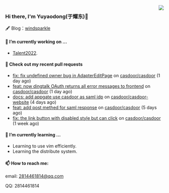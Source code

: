 <img align="right" src="https://github-readme-stats.vercel.app/api?username=leo220yuyaodog&show_icons=true&icon_color=805AD5&text_color=718096&bg_color=ffffff&hide_title=true" />

### Hi there, I'm Yuyaodong(于耀东)👋
🖋 Blog：[windsparkle](https://blog.windsparkle.top)
#### 🔭 I’m currently working on ...
- [Talent2022](https://github.com/casbin/Talent2022).

#### 🔨 Check out my recent pull requests

- [fix: fix undefined owner bug in AdapterEditPage](https://github.com/casdoor/casdoor/pull/1406) on [casdoor/casdoor](https://github.com/casdoor/casdoor) (1 day ago)
- [feat: now dingtalk OAuth returns all error messages to frontend](https://github.com/casdoor/casdoor/pull/1405) on [casdoor/casdoor](https://github.com/casdoor/casdoor) (1 day ago)
- [docs: add appgate use casdoor as saml idp](https://github.com/casdoor/casdoor-website/pull/418) on [casdoor/casdoor-website](https://github.com/casdoor/casdoor-website) (4 days ago)
- [feat: add post methed for saml response](https://github.com/casdoor/casdoor/pull/1399) on [casdoor/casdoor](https://github.com/casdoor/casdoor) (5 days ago)
- [fix: the link button with disabled style but can click](https://github.com/casdoor/casdoor/pull/1390) on [casdoor/casdoor](https://github.com/casdoor/casdoor) (1 week ago)

#### 🌱 I’m currently learning ...
- Learning to use vim efficiently.
- Learning the distribute system.

#### 📫 How to reach me:
email: 2814461814@qq.com

QQ: 2814461814
